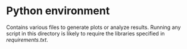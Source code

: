 # Python environment

Contains various files to generate plots or analyze results. Running any script
in this directory is likely to require the libraries specified in
_requirements.txt_.

